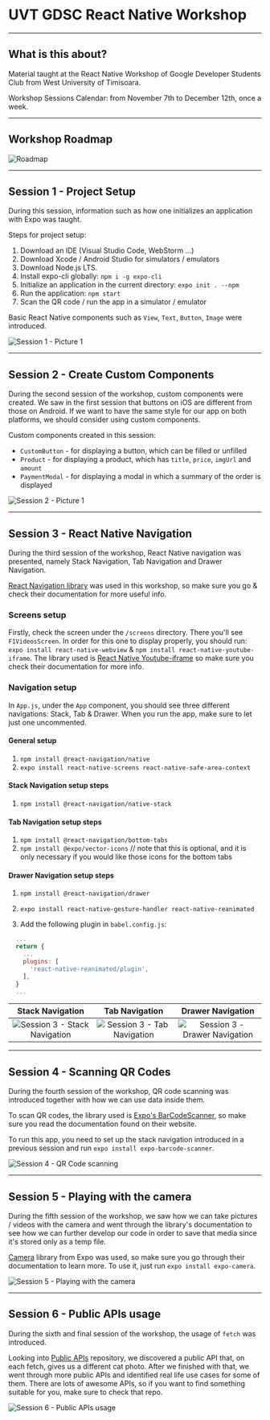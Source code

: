# UVT GDSC React Native Workshop
___
## What is this about?
Material taught at the React Native Workshop of Google Developer Students Club from West University of Timisoara.

Workshop Sessions Calendar: from November 7th to December 12th, once a week.
___
## Workshop Roadmap
![Roadmap](./pics/roadmap.png)
___
## Session 1 - Project Setup
During this session, information such as how one initializes an application with Expo was taught.

Steps for project setup:
1. Download an IDE (Visual Studio Code, WebStorm ...)
2. Download Xcode / Android Studio for simulators / emulators
3. Download Node.js LTS.
4. Install expo-cli globally: `npm i -g expo-cli`
5. Initialize an application in the current directory: `expo init . --npm`
6. Run the application: `npm start`
7. Scan the QR code / run the app in a simulator / emulator

Basic React Native components such as `View`, `Text`, `Button`, `Image` were introduced.

![Session 1 - Picture 1](./pics/session1.jpg)
___
## Session 2 - Create Custom Components
During the second session of the workshop, custom components were created. We saw in the first session that buttons on iOS are different from those on Android. If we want to have the same style for our app on both platforms, we should consider using custom components.

Custom components created in this session:
- `CustomButton` - for displaying a button, which can be filled or unfilled
- `Product` - for displaying a product, which has `title`, `price`, `imgUrl` and `amount`
- `PaymentModal` - for displaying a modal in which a summary of the order is displayed

![Session 2 - Picture 1](./pics/session2.jpg)
___
## Session 3 - React Native Navigation
During the third session of the workshop, React Native navigation was presented, namely Stack Navigation, Tab Navigation and Drawer Navigation.

[React Navigation library](https://reactnavigation.org/) was used in this workshop, so make sure you go & check their documentation for more useful info.

### Screens setup
Firstly, check the screen under the `/screens` directory. There you'll see `F1VideosScreen`. In order for this one to display properly, you should run:
`expo install react-native-webview` & `npm install react-native-youtube-iframe`. The library used is [React Native Youtube-iframe](https://lonelycpp.github.io/react-native-youtube-iframe/) so make sure you check their documentation for more info.

### Navigation setup
In `App.js`, under the `App` component, you should see three different navigations: Stack, Tab & Drawer. When you run the app, make sure to let just one uncommented.

#### General setup
1. `npm install @react-navigation/native`
2. `expo install react-native-screens react-native-safe-area-context`

#### Stack Navigation setup steps
1. `npm install @react-navigation/native-stack`

#### Tab Navigation setup steps
1. `npm install @react-navigation/bottom-tabs`
2. `npm install @expo/vector-icons` // note that this is optional, and it is only necessary if you would like those icons for the bottom tabs

#### Drawer Navigation setup steps
1. `npm install @react-navigation/drawer`
2. `expo install react-native-gesture-handler react-native-reanimated`

3. Add the following plugin in `babel.config.js`:
```js
  ...
  return {
    ...
    plugins: [
      'react-native-reanimated/plugin',
    ],
  }
  ...
```

| Stack Navigation | Tab Navigation | Drawer Navigation |
|:---:|:---:|:---:|
| ![Session 3 - Stack Navigation](./pics/stacknavigation.gif) | ![Session 3 - Tab Navigation](./pics/tabnavigation.gif) | ![Session 3 - Drawer Navigation](./pics/drawernavigation.gif) |
___
## Session 4 - Scanning QR Codes
During the fourth session of the workshop, QR code scanning was introduced together with how we can use data inside them.

To scan QR codes, the library used is [Expo's BarCodeScanner](https://docs.expo.dev/versions/latest/sdk/bar-code-scanner/), so make sure you read the documentation found on their website.

To run this app, you need to set up the stack navigation introduced in a previous session and run `expo install expo-barcode-scanner`.

![Session 4 - QR Code scanning](./pics/session4.gif)
___
## Session 5 - Playing with the camera
During the fifth session of the workshop, we saw how we can take pictures / videos with the camera and went through the library's documentation to see how we can further develop our code in order to save that media since it's stored only as a temp file.

[Camera](https://docs.expo.dev/versions/latest/sdk/camera/) library from Expo was used, so make sure you go through their documentation to learn more. To use it, just run `expo install expo-camera`.

![Session 5 - Playing with the camera](./pics/session5.jpg)
___
## Session 6 - Public APIs usage
During the sixth and final session of the workshop, the usage of `fetch` was introduced.

Looking into [Public APIs](https://github.com/public-apis/public-apis) repository, we discovered a public API that, on each fetch, gives us a different cat photo. After we finished with that, we went through more public APIs and identified real life use cases for some of them. There are lots of awesome APIs, so if you want to find something suitable for you, make sure to check that repo.

![Session 6 - Public APIs usage](./pics/session6.gif)
